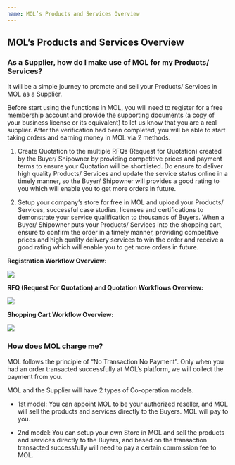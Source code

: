 ```yaml
---
name: MOL’s Products and Services Overview
---
```


## MOL’s Products and Services Overview

###  As a Supplier, how do I make use of MOL for my Products/ Services?
It will be a simple journey to promote and sell your Products/ Services in MOL as a Supplier.

Before start using the functions in MOL, you will need to register for a free membership account and provide the supporting documents (a copy of your business license or its equivalent) to let us know that you are a real supplier. After the verification had been completed, you will be able to start taking orders and earning money in MOL via 2 methods.

1.	Create Quotation to the multiple RFQs (Request for Quotation) created by the Buyer/ Shipowner by providing competitive prices and payment terms to ensure your Quotation will be shortlisted. Do ensure to deliver high quality Products/ Services and update the service status online in a timely manner, so the Buyer/ Shipowner will provides a good rating to you which will enable you to get more orders in future.

2.	Setup your company’s store for free in MOL and upload your Products/ Services, successful case studies, licenses and certifications to demonstrate your service qualification to thousands of Buyers. When a Buyer/ Shipowner puts your Products/ Services into the shopping cart, ensure to confirm the order in a timely manner, providing competitive prices and high quality delivery services to win the order and receive a good rating which will enable you to get more orders in future.

**Registration Workflow Overview:**

![](https://bwec-file.oss-cn-hongkong.aliyuncs.com/cms/Registration_Workflow_Overview_Supplier.png)

**RFQ (Request For Quotation) and Quotation Workflows Overview:**

![](https://bwec-file.oss-cn-hongkong.aliyuncs.com/cms/RFQ_Request_For_Quotation_and_Quotation_Workflows_Overview_Supplier.png)

**Shopping Cart Workflow Overview:**

![](https://bwec-file.oss-cn-hongkong.aliyuncs.com/cms/Shopping_Cart_Workflow_Overview.png)

### How does MOL charge me?

MOL follows the principle of “No Transaction No Payment”. Only when you had an order transacted successfully at MOL’s platform, we will collect the payment from you.

MOL and the Supplier will have 2 types of Co-operation models. 

-	1st model: You can appoint MOL to be your authorized reseller, and MOL will sell the products and services directly to the Buyers. MOL will pay to you.

-	2nd model: You can setup your own Store in MOL and sell the products and services directly to the Buyers, and based on the transaction transacted successfully will need to pay a certain commission fee to MOL.
